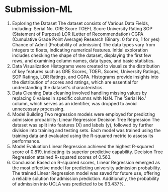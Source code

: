 # Submission-ML
1. Exploring the Dataset
The dataset consists of Various Data Fields, including:
Serial No.
GRE Score
TOEFL Score
University Rating
SOP (Statement of Purpose)
LOR (Letter of Recommendation)
CGPA (Cumulative Grade Point Average)
Research (Binary: 0 for no, 1 for yes)
Chance of Admit (Probability of admission)
The data types vary from integers to floats, indicating numerical features.
Initial exploration includes checking the shape of the dataset, displaying the first few rows, 
and examining column names, data types, and basic statistics.
2. Data Visualization
Histograms were created to visualize the distribution of key features such as GRE Scores, 
TOEFL Scores, University Ratings, SOP Ratings, LOR Ratings, and CGPA.
Histograms provide insights into the distribution of scores and ratings, which are essential for 
understanding the dataset's characteristics.
3. Data Cleaning
Data cleaning involved handling missing values by replacing 0 values in specific columns with 
NaN.
The 'Serial No.' column, which serves as an identifier, was dropped to avoid unnecessary 
processing.
4. Model Building
Two regression models were employed for predicting admission probability:
Linear Regression
Decision Tree Regression
The dataset was split into features (X) and labels (y), followed by further division into training 
and testing sets.
Each model was trained using the training data and evaluated using the R-squared metric to 
assess its performance.
5. Model Evaluation
Linear Regression achieved the highest R-squared score of 0.819, indicating its superior 
predictive capability.
Decision Tree Regression attained R-squared scores of 0.563.
6. Conclusion
Based on R-squared scores, Linear Regression emerged as the most effective model for 
predicting university admission probability.
The trained Linear Regression model was saved for future use, offering a reliable solution for 
admission prediction.
Additionally, the probability of admission into UCLA was predicted to be 93.437%.

